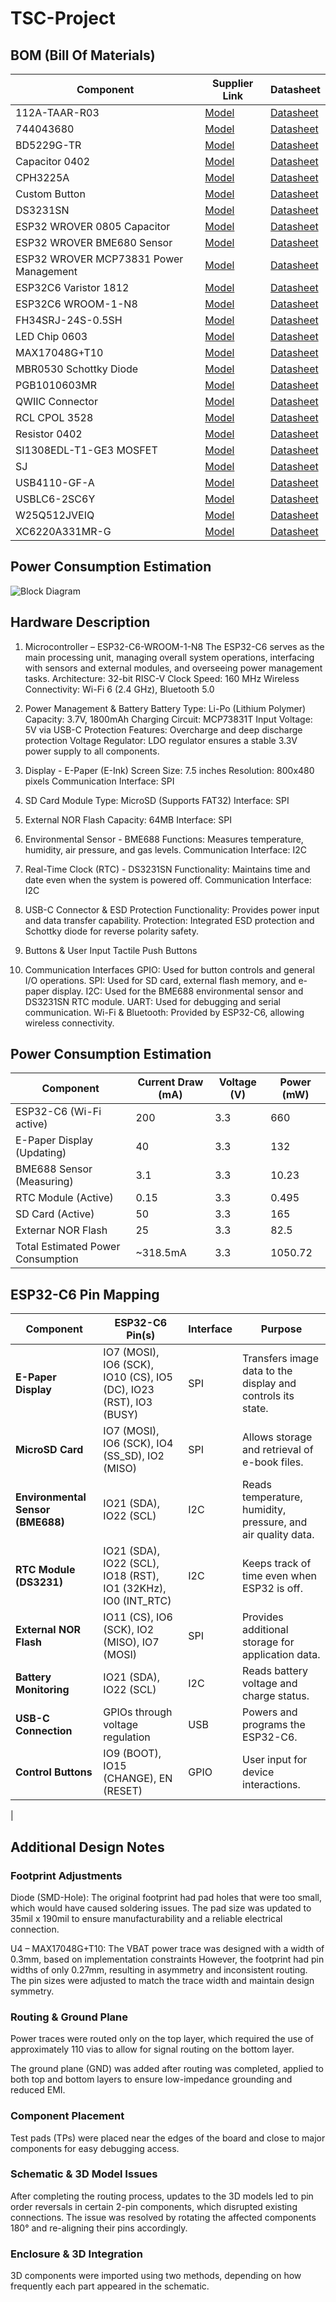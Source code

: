 # TSC-Project

## BOM (Bill Of Materials)

| Component  | Supplier Link | Datasheet |
|------------|---------------|-----------|
| 112A-TAAR-R03 | [Model](https://store.comet.srl.ro/Catalogue/Product/43497/) | [Datasheet](https://www.snapeda.com/parts/112A-TAAR-R03/Attend/datasheet/) |
| 744043680 | [Model](https://ro.mouser.com/ProductDetail/Wurth-Elektronik/744043680?qs=PGXP4M47uW6VkZq%252BkzjrHA%3D%3D) | [Datasheet](https://www.we-online.com/components/products/datasheet/744043680.pdf) |
| BD5229G-TR | [Model](https://componentsearchengine.com/part-view/BD5229G-TR/ROHM%20Semiconductor) | [Datasheet](https://fscdn.rohm.com/en/products/databook/datasheet/ic/power/voltage_detector/bd52xxg-e.pdf) |
| Capacitor 0402 | [Model](https://ro.mouser.com/c/passive-components/capacitors/ceramic-capacitors/?q=CC0402&srsltid=AfmBOoogjqwwed3xvp6V5-bfVkRuawirfMcnAC47L-UQdC3mnXJk097M) | [Datasheet](https://componentsearchengine.com/Datasheets/2/CC0402MRX5R5BB106.pdf) |
| CPH3225A | [Model](https://www.snapeda.com/parts/CPH3225A/Seiko+Instruments/view-part/?ref=snap) | [Datasheet](https://www.snapeda.com/parts/CPH3225A/Seiko%20Instruments/datasheet/) |
| Custom Button | [Model](https://industry.panasonic.com/global/en/products/control/switch/light-touch/number/evqpuj02k) | [Datasheet](https://industry.panasonic.com/global/en/downloads?tab=catalog&small_g_cd=203&part_no=EVQPUJ02K) |
| DS3231SN | [Model](https://www.snapeda.com/parts/DS3231SN%23/Analog+Devices/view-part/?ref=eda) | [Datasheet](https://www.snapeda.com/parts/DS3231SN%23/Analog%20Devices/datasheet/) |
| ESP32 WROVER 0805 Capacitor | [Model](https://componentsearchengine.com/part-view/SD0805S020S1R0/Kyocera%20AVX) | [Datasheet]() |
| ESP32 WROVER BME680 Sensor | [Model](https://www.snapeda.com/parts/BME680/Bosch/view-part/?welcome=home) | [Datasheet](https://www.bosch-sensortec.com/media/boschsensortec/downloads/datasheets/bst-bme680-ds001.pdf) |
| ESP32 WROVER MCP73831 Power Management | [Model](https://www.snapeda.com/parts/BME680/Bosch/view-part/?welcome=home) | [Datasheet](https://www.snapeda.com/parts/MCP73831T-2ACI/OT/Microchip/datasheet/) |
| ESP32C6 Varistor 1812 | [Model](https://ro.mouser.com/ProductDetail/EPCOS-TDK/B72520T0350K062?qs=dEfas%2FXlABIszF52uu7vrg%3D%3D) | [Datasheet](https://ro.mouser.com/ProductDetail/EPCOS-TDK/B72520T0350K062?qs=dEfas%2FXlABIszF52uu7vrg%3D%3D&srsltid=AfmBOoq4QYIa9SsFxPeCqCK4SAxNo8l_QYsiO3XkER-r9cuptx7tEupO) |
| ESP32C6 WROOM-1-N8| [Model](https://www.snapeda.com/parts/ESP32-C6-WROOM-1-N8/Espressif+Systems/view-part/?ref=eda) | [Datasheet](https://www.snapeda.com/parts/ESP32-C6-WROOM-1-N8/Espressif%20Systems/datasheet/) |
| FH34SRJ-24S-0.5SH | [Model](https://ro.mouser.com/ProductDetail/Hirose-Connector/FH34SRJ-24S-0.5SH99?qs=vcbW%252B4%252BSTIpKBl5ap9J8Fw%3D%3D) | [Datasheet](https://www.snapeda.com/parts/FH34SRJ-24S-0.5SH(99)/Hirose%20Connector/datasheet/) |
| LED Chip 0603 | [Model](https://www.snapeda.com/parts/KP-1608SURCK/Kingbright/view-part/?ref=search&t=LED%200603) | [Datasheet](https://www.snapeda.com/parts/KP-1608SURCK/Kingbright/datasheet/) |
| MAX17048G+T10 | [Model](https://www.snapeda.com/parts/MAX17048G+T10/Analog+Devices/view-part/?ref=eda) | [Datasheet](https://www.snapeda.com/parts/MAX17048G+T10/Analog%20Devices/datasheet/) |
| MBR0530 Schottky Diode | [Model](https://www.snapeda.com/parts/MBR0530/Onsemi/view-part/?ref=snap) | [Datasheet](https://www.snapeda.com/parts/MBR0530/ON%20Semiconductor/datasheet/) |
| PGB1010603MR | [Model](https://www.snapeda.com/parts/PGB1010603MR/Littelfuse/view-part/?ref=eda) | [Datasheet](https://www.snapeda.com/parts/PGB1010603MR/Littelfuse%20Inc./datasheet/) |
| QWIIC Connector | [Model](https://www.snapeda.com/parts/PRT-14417/SparkFun/view-part/) | [Datasheet](https://www.snapeda.com/parts/PRT-14417/SparkFun%20Electronics/datasheet/) |
| RCL CPOL 3528 | [Model](https://www.snapeda.com/parts/CPH3225A/Seiko+Instruments/view-part/?ref=eda) | [Datasheet](https://s3.amazonaws.com/snapeda/datasheet/TAJB475K025RNJ_AVX.pdf) |
| Resistor 0402 | [Model](https://grabcad.com/library/resistor-0402-1) | [Datasheet](https://www.yageo.com/upload/media/product/products/datasheet/rchip/PYu-RC_Group_51_RoHS_L_12.pdf) |
| SI1308EDL-T1-GE3 MOSFET | [Model](https://www.snapeda.com/parts/SI1308EDL-T1-GE3/Vishay+Siliconix/view-part/?welcome=home&ref=eda) | [Datasheet](https://www.snapeda.com/parts/SI1308EDL-T1-GE3/Vishay%20Siliconix/datasheet/) |
| SJ | [Model](https://grabcad.com/library/solder-jumpers-1) | [Datasheet]() |
| USB4110-GF-A | [Model](https://componentsearchengine.com/part-view/USB4110-GF-A/GCT%20(GLOBAL%20CONNECTOR%20TECHNOLOGY)) | [Datasheet](https://gct.co/files/drawings/usb4110.pdf) |
| USBLC6-2SC6Y | [Model](https://www.snapeda.com/parts/USBLC6-2SC6Y/STMicroelectronics/view-part/?welcome=home&ref=eda) | [Datasheet](https://www.snapeda.com/parts/USBLC6-2SC6Y/STMicroelectronics/datasheet/) |
| W25Q512JVEIQ | [Model](https://www.snapeda.com/parts/W25Q512JVEIQ/Winbond+Electronics/view-part/?ref=eda) | [Datasheet](https://www.winbond.com/resource-files/W25Q512JV%20SPI%20RevB%2006252019%20KMS.pdf) |
| XC6220A331MR-G | [Model](https://componentsearchengine.com/part-view/XC6220A331MR-G/Torex) | [Datasheet](https://product.torexsemi.com/system/files/series/xc6220.pdf) |

## Power Consumption Estimation
![Block Diagram](https://github.com/user-attachments/assets/47cd3ff1-c6d8-4b44-916e-44f02d7c4b68)

## Hardware Description  

1. Microcontroller – ESP32-C6-WROOM-1-N8
The ESP32-C6 serves as the main processing unit, managing overall system operations, interfacing with
sensors and external modules, and overseeing power management tasks.
Architecture: 32-bit RISC-V
Clock Speed: 160 MHz
Wireless Connectivity: Wi-Fi 6 (2.4 GHz), Bluetooth 5.0

3. Power Management & Battery Battery Type: Li-Po (Lithium Polymer)
Capacity: 3.7V, 1800mAh
Charging Circuit: MCP73831T
Input Voltage: 5V via USB-C
Protection Features: Overcharge and deep discharge protection
Voltage Regulator: LDO regulator ensures a stable 3.3V power supply to all components.

4. Display - E-Paper (E-Ink) Screen
Size: 7.5 inches
Resolution: 800x480 pixels
Communication Interface: SPI

5. SD Card Module
Type: MicroSD (Supports FAT32)
Interface: SPI

6. External NOR Flash
Capacity: 64MB
Interface: SPI

7. Environmental Sensor - BME688
Functions: Measures temperature, humidity, air pressure, and gas levels.
Communication Interface: I2C 

8. Real-Time Clock (RTC) - DS3231SN
Functionality: Maintains time and date even when the system is powered off.
Communication Interface: I2C 

9. USB-C Connector & ESD Protection
Functionality: Provides power input and data transfer capability.
Protection: Integrated ESD protection and Schottky diode for reverse polarity safety. 

10. Buttons & User Input
Tactile Push Buttons

11. Communication Interfaces
GPIO: Used for button controls and general I/O operations.
SPI: Used for SD card, external flash memory, and e-paper display.
I2C: Used for the BME688 environmental sensor and DS3231SN RTC module.
UART: Used for debugging and serial communication.
Wi-Fi & Bluetooth: Provided by ESP32-C6, allowing wireless connectivity.

## Power Consumption Estimation

| Component                | Current Draw (mA) | Voltage (V) | Power (mW) |
|--------------------------|------------------|-------------|------------|
| ESP32-C6 (Wi-Fi active)  |200               |3.3          |660
| E-Paper Display (Updating)               | 40               | 3.3         | 132        |
| BME688 Sensor (Measuring)| 3.1              | 3.3         | 10.23      |
| RTC Module (Active)      | 0.15             | 3.3         | 0.495      |
| SD Card (Active)         | 50               | 3.3         | 165        |
| Externar NOR Flash       | 25               | 3.3         | 82.5       |
| Total Estimated Power Consumption               | ~318.5mA         | 3.3         | 1050.72    |

## ESP32-C6 Pin Mapping  

| Component                | ESP32-C6 Pin(s) | Interface | Purpose |
|--------------------------|----------------|-----------|---------|
| **E-Paper Display**      | IO7 (MOSI), IO6 (SCK), IO10 (CS), IO5 (DC), IO23 (RST), IO3 (BUSY) | SPI | Transfers image data to the display and controls its state. |
| **MicroSD Card**         | IO7 (MOSI), IO6 (SCK), IO4 (SS_SD), IO2 (MISO) | SPI | Allows storage and retrieval of e-book files. |
| **Environmental Sensor (BME688)** | IO21 (SDA), IO22 (SCL) | I2C | Reads temperature, humidity, pressure, and air quality data. |
| **RTC Module (DS3231)**  | IO21 (SDA), IO22 (SCL), IO18 (RST), IO1 (32KHz), IO0 (INT_RTC) | I2C | Keeps track of time even when ESP32 is off. |
| **External NOR Flash**   | IO11 (CS), IO6 (SCK), IO2 (MISO), IO7 (MOSI) | SPI | Provides additional storage for application data. |
| **Battery Monitoring**   | IO21 (SDA), IO22 (SCL) | I2C | Reads battery voltage and charge status. |
| **USB-C Connection**     | GPIOs through voltage regulation | USB | Powers and programs the ESP32-C6. |
| **Control Buttons**      | IO9 (BOOT), IO15 (CHANGE), EN (RESET) | GPIO | User input for device interactions. |
|

## Additional Design Notes
### Footprint Adjustments
Diode (SMD-Hole): The original footprint had pad holes that were too small, which would have caused soldering issues.
The pad size was updated to 35mil x 190mil to ensure manufacturability and a reliable electrical connection.

U4 – MAX17048G+T10: The VBAT power trace was designed with a width of 0.3mm, based on implementation constraints
However, the footprint had pin widths of only 0.27mm, resulting in asymmetry and inconsistent routing. The pin sizes
were adjusted to match the trace width and maintain design symmetry.

### Routing & Ground Plane
Power traces were routed only on the top layer, which required the use of approximately 110 vias to allow for
signal routing on the bottom layer.

The ground plane (GND) was added after routing was completed, applied to both top and bottom layers to ensure
low-impedance grounding and reduced EMI.

### Component Placement
Test pads (TPs) were placed near the edges of the board and close to major components for easy debugging access.

### Schematic & 3D Model Issues
After completing the routing process, updates to the 3D models led to pin order reversals in certain 2-pin components, 
which disrupted existing connections. The issue was resolved by rotating the affected components 180° and re-aligning their 
pins accordingly.

### Enclosure & 3D Integration
3D components were imported using two methods, depending on how frequently each part appeared in the schematic.
